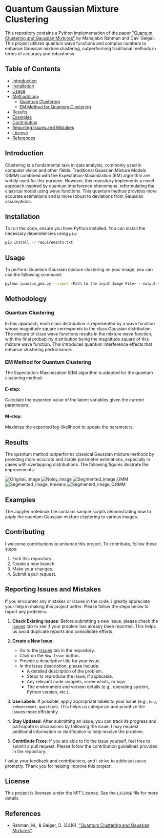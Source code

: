 # Quantum Gaussian Mixture Clustering

This repository contains a Python implementation of the paper ["Quantum Clustering and Gaussian Mixtures"](https://arxiv.org/pdf/1612.09199v1) by Mahajabin Rahman and Davi Geiger. This project utilizes quantum wave functions and complex numbers to enhance Gaussian mixture clustering, outperforming traditional methods in terms of accuracy and robustness.

## Table of Contents
- [Introduction](#introduction)
- [Installation](#installation)
- [Usage](#usage)
- [Methodology](#methodology)
  - [Quantum Clustering](#quantum-clustering)
  - [EM Method for Quantum Clustering](#em-method-for-quantum-clustering)
- [Results](#results)
- [Examples](#examples)
- [Contributing](#contributing)
- [Reporting Issues and Mistakes](#reporting-issues-and-mistakes)
- [License](#license)
- [References](#references)

## Introduction

Clustering is a fundamental task in data analysis, commonly used in computer vision and other fields. Traditional Gaussian Mixture Models (GMM) combined with the Expectation-Maximization (EM) algorithm are widely used for this purpose. However, this repository implements a novel approach inspired by quantum interference phenomena, reformulating the classical model using wave functions. This quantum method provides more accurate estimations and is more robust to deviations from Gaussian assumptions.

## Installation

To run the code, ensure you have Python installed. You can install the necessary dependencies using `pip`:

```sh
pip install -r requirements.txt
```

## Usage

To perform Quantum Gaussian mixture clustering on your image, you can use the following command:

```sh
python quantum_gmm.py --input <Path to the input Image File> --output <Path to the output Image File> --components <Number of Cluster> --iter <Number of Iteration>
```

## Methodology

### Quantum Clustering

In this approach, each class distribution is represented by a wave function whose magnitude square corresponds to the class Gaussian distribution. The mixture of class wave functions results in the mixture wave function, with the final probability distribution being the magnitude square of this mixture wave function. This introduces quantum interference effects that enhance clustering performance.

### EM Method for Quantum Clustering

The Expectation-Maximization (EM) algorithm is adapted for the quantum clustering method:

#### E-step:
Calculate the expected value of the latent variables given the current parameters.

#### M-step:
Maximize the expected log-likelihood to update the parameters.

## Results

The quantum method outperforms classical Gaussian mixture methods by providing more accurate and stable parameter estimations, especially in cases with overlapping distributions. The following figures illustrate the improvements:

![Original_Image](Results/Original_Image.png)
![Noisy_Image](Results/Noisy_Image.png)
![Segmented_Image_GMM](Results/Segmented_Image_GMM.png)
![Segmented_Image_Kmeans](Results/Segmented_Image_Kmeans.png)
![Segmented_Image_QGMM](Results/Segmented_Image_QGMM.png)

## Examples

The Jupyter notebook file contains sample scripts demonstrating how to apply the quantum Gaussian mixture clustering to various images.

## Contributing

I welcome contributions to enhance this project. To contribute, follow these steps:

1. Fork this repository.
2. Create a new branch.
3. Make your changes.
4. Submit a pull request.

## Reporting Issues and Mistakes

If you encounter any mistakes or issues in the code, i greatly appreciate your help in making this project better. Please follow the steps below to report any problems:

1. **Check Existing Issues**: Before submitting a new issue, please check the [Issues]([https://github.com/mrpintime/Quantum_Gaussian_Mixtures_Clustering/issues) tab to see if your problem has already been reported. This helps us avoid duplicate reports and consolidate efforts.

2. **Create a New Issue**:
   - Go to the [Issues]([https://github.com/mrpintime/Quantum_Gaussian_Mixtures_Clustering/issues) tab in the repository.
   - Click on the `New Issue` button.
   - Provide a descriptive title for your issue.
   - In the issue description, please include:
     - A detailed description of the problem.
     - Steps to reproduce the issue, if applicable.
     - Any relevant code snippets, screenshots, or logs.
     - The environment and version details (e.g., operating system, Python version, etc.).

3. **Use Labels**: If possible, apply appropriate labels to your issue (e.g., `bug`, `enhancement`, `question`). This helps us categorize and prioritize the issues more efficiently.

4. **Stay Updated**: After submitting an issue, you can track its progress and participate in discussions by following the issue. I may request additional information or clarification to help resolve the problem.

5. **Contribute Fixes**: If you are able to fix the issue yourself, feel free to submit a pull request. Please follow the contribution guidelines provided in the repository.

I value your feedback and contributions, and i strive to address issues promptly. Thank you for helping improve this project!

## License

This project is licensed under the MIT License. See the `LICENSE` file for more details.

## References

- Rahman, M., & Geiger, D. (2016). ["Quantum Clustering and Gaussian Mixtures"](https://arxiv.org/pdf/1612.09199v1).

